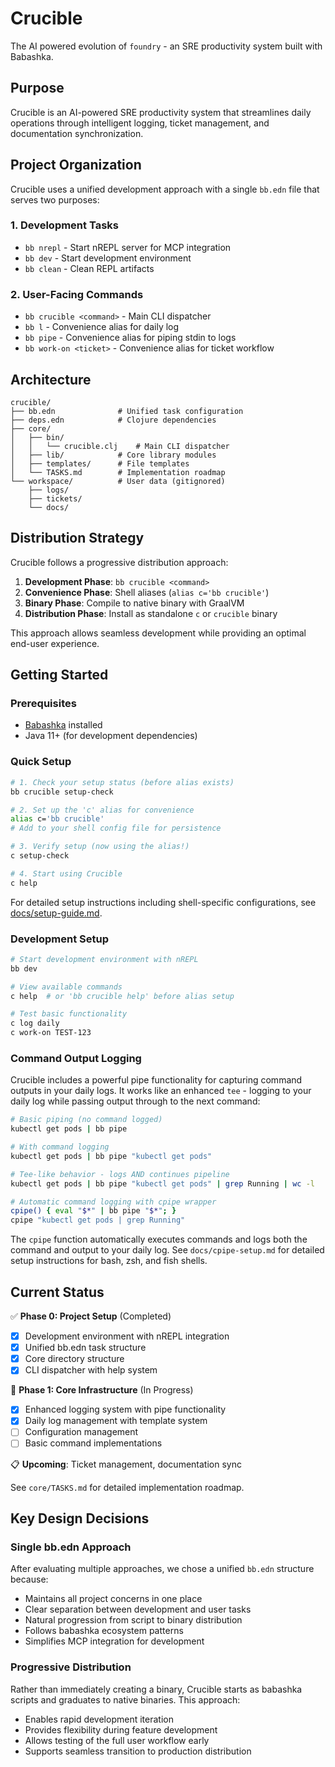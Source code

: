 # Crucible

The AI powered evolution of `foundry` - an SRE productivity system built with Babashka.

## Purpose

Crucible is an AI-powered SRE productivity system that streamlines daily operations through intelligent logging, ticket management, and documentation synchronization.

## Project Organization

Crucible uses a unified development approach with a single `bb.edn` file that serves two purposes:

### 1. Development Tasks

- `bb nrepl` - Start nREPL server for MCP integration
- `bb dev` - Start development environment  
- `bb clean` - Clean REPL artifacts

### 2. User-Facing Commands

- `bb crucible <command>` - Main CLI dispatcher
- `bb l` - Convenience alias for daily log
- `bb pipe` - Convenience alias for piping stdin to logs
- `bb work-on <ticket>` - Convenience alias for ticket workflow

## Architecture

```
crucible/
├── bb.edn              # Unified task configuration
├── deps.edn            # Clojure dependencies
├── core/
│   ├── bin/
│   │   └── crucible.clj    # Main CLI dispatcher
│   ├── lib/            # Core library modules
│   ├── templates/      # File templates
│   └── TASKS.md        # Implementation roadmap
└── workspace/          # User data (gitignored)
    ├── logs/
    ├── tickets/
    └── docs/
```

## Distribution Strategy

Crucible follows a progressive distribution approach:

1. **Development Phase**: `bb crucible <command>`
2. **Convenience Phase**: Shell aliases (`alias c='bb crucible'`)
3. **Binary Phase**: Compile to native binary with GraalVM
4. **Distribution Phase**: Install as standalone `c` or `crucible` binary

This approach allows seamless development while providing an optimal end-user experience.

## Getting Started

### Prerequisites

- [Babashka](https://github.com/babashka/babashka) installed
- Java 11+ (for development dependencies)

### Quick Setup

```bash
# 1. Check your setup status (before alias exists)
bb crucible setup-check

# 2. Set up the 'c' alias for convenience
alias c='bb crucible'
# Add to your shell config file for persistence

# 3. Verify setup (now using the alias!)
c setup-check

# 4. Start using Crucible
c help
```

For detailed setup instructions including shell-specific configurations, see [docs/setup-guide.md](docs/setup-guide.md).

### Development Setup

```bash
# Start development environment with nREPL
bb dev

# View available commands
c help  # or 'bb crucible help' before alias setup

# Test basic functionality
c log daily
c work-on TEST-123
```

### Command Output Logging

Crucible includes a powerful pipe functionality for capturing command outputs in your daily logs.
It works like an enhanced `tee` - logging to your daily log while passing output through to the next command:

```bash
# Basic piping (no command logged)
kubectl get pods | bb pipe

# With command logging
kubectl get pods | bb pipe "kubectl get pods"

# Tee-like behavior - logs AND continues pipeline
kubectl get pods | bb pipe "kubectl get pods" | grep Running | wc -l

# Automatic command logging with cpipe wrapper
cpipe() { eval "$*" | bb pipe "$*"; }
cpipe "kubectl get pods | grep Running"
```

The `cpipe` function automatically executes commands and logs both the command and output to your daily log.
See `docs/cpipe-setup.md` for detailed setup instructions for bash, zsh, and fish shells.

## Current Status

✅ **Phase 0: Project Setup** (Completed)

- [x] Development environment with nREPL integration
- [x] Unified bb.edn task structure
- [x] Core directory structure
- [x] CLI dispatcher with help system

🚧 **Phase 1: Core Infrastructure** (In Progress)

- [x] Enhanced logging system with pipe functionality
- [x] Daily log management with template system  
- [ ] Configuration management
- [ ] Basic command implementations

📋 **Upcoming**: Ticket management, documentation sync

See `core/TASKS.md` for detailed implementation roadmap.

## Key Design Decisions

### Single bb.edn Approach

After evaluating multiple approaches, we chose a unified `bb.edn` structure because:

- Maintains all project concerns in one place
- Clear separation between development and user tasks
- Natural progression from script to binary distribution
- Follows babashka ecosystem patterns
- Simplifies MCP integration for development

### Progressive Distribution

Rather than immediately creating a binary, Crucible starts as babashka scripts and graduates to native binaries. This approach:

- Enables rapid development iteration
- Provides flexibility during feature development
- Allows testing of the full user workflow early
- Supports seamless transition to production distribution
